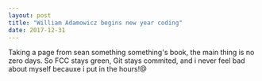 ```yaml
---
layout: post
title: "William Adamowicz begins new year coding"
date: 2017-12-31
---
```


Taking a page from sean something something's book, the main thing is no zero days. So FCC stays green, Git stays commited, and i never feel bad about myself becauxe i put in the hours!@
